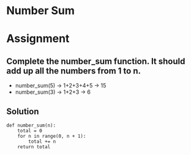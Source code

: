 # Number Sum

# Assignment

## Complete the number_sum function. It should add up all the numbers from 1 to n.
- number_sum(5) -> 1+2+3+4+5 -> 15
- number_sum(3) -> 1+2+3 -> 6

## Solution
    def number_sum(n):
        total = 0
        for n in range(0, n + 1):
            total += n
        return total
